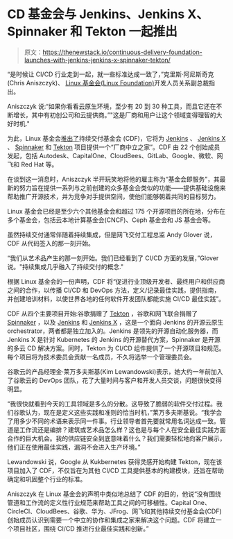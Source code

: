 # CD 基金会与 Jenkins、Jenkins X、Spinnaker 和 Tekton 一起推出

> 原文：<https://thenewstack.io/continuous-delivery-foundation-launches-with-jenkins-jenkins-x-spinnaker-tekton/>

“是时候让 CI/CD 行业走到一起，就一些标准达成一致了，”克里斯·阿尼斯奇克(Chris Aniszczyk)、 [Linux 基金会(Linux Foundation)](https://www.linuxfoundation.org/)开发人员关系副总裁指出。

Aniszczyk 说:“如果你看看云原生环境，至少有 20 到 30 种工具，而且它还在不断增长，其中有初创公司和云提供商。”"这是厂商和用户让这个领域变得理智的大好时机."

为此，Linux 基金会[推出了](https://www.linuxfoundation.org/press-release/2019/03/the-linux-foundation-announces-new-foundation-to-support-continuous-delivery-collaboration/)持续交付基金会 (CDF)，它将为 [Jenkins](https://jenkins.io/) 、 [Jenkins X](https://jenkins-x.io) 、 [Spinnaker](https://www.spinnaker.io/) 和 [Tekton](https://github.com/tektoncd) 项目提供一个“厂商中立之家”。CDF 由 22 个创始成员发起，包括 Autodesk、CapitalOne、CloudBees、GitLab、Google、微软、网飞和 Red Hat 等。

在谈到这一消息时，Aniszczyk 半开玩笑地将他的雇主称为“基金会即服务”，其最新的努力旨在提供一系列与之前创建的众多基金会类似的功能——提供基础设施来帮助推广开源技术，并为竞争对手提供空间，使他们能够朝着共同的目标努力。

Linux 基金会已经是至少六个其他基金会和超过 175 个开源项目的所在地，分布在多个基金会，包括云本地计算基金会(CNCF)、Ceph 基金会和 JS 基金会等。

虽然持续交付通常伴随着持续集成，但是网飞交付工程总监 Andy Glover 说，CDF 从代码签入的那一刻开始。

“我们从艺术品产生的那一刻开始。我们已经看到了 CI/CD 方面的发展，”Glover 说。"持续集成几乎融入了持续交付的概念."

根据 Linux 基金会的一份声明，CDF 将“促进行业顶级开发者、最终用户和供应商之间的合作，以传播 CI/CD 和 DevOps 方法，定义/记录最佳实践，提供指南，并创建培训材料，以使世界各地的任何软件开发团队都能实施 CI/CD 最佳实践”。

CDF 从四个主要项目开始:谷歌捐赠了 [Tekton](https://github.com/tektoncd) ，谷歌和网飞联合捐赠了 [Spinnaker](https://www.spinnaker.io/) ，以及 [Jenkins](https://jenkins.io/) 和 [Jenkins X](https://jenkins.io/projects/jenkins-x/) ，这是一个面向 Jenkins 的开源云原生 orchestrator，两者都是独立加入的。Jenkins 是领先的开源自动化服务器，而 Jenkins X 是针对 Kubernetes 的 Jenkins 的开源替代方案，Spinnaker 是开源的多云 CD 解决方案。同时，Tekton 为 CI/CD 组件提供了一个开源项目和规范。每个项目将为技术委员会贡献一名成员，不久将选举一个管理委员会。

谷歌云的产品经理金·莱万多夫斯基(Kim Lewandowski)表示，她大约一年前加入了谷歌云的 DevOps 团队，花了大量时间与客户和开发人员交谈，问题很快变得明显。

“我很快就看到今天的工具领域是多么的分散。这导致了脆弱的软件交付过程。我们谷歌认为，现在是定义这些实践和准则的恰当时机，”莱万多夫斯基说。“我学会了用多少不同的术语来表示同一件事。行业领导者首先要就常用名词达成一致。管道是工作流还是编排？建筑或艺术品怎么样？这也是与每个人在安全最佳实践方面合作的巨大机会。我的供应链安全到底意味着什么？我们需要轻松地向客户展示，他们正在使用最佳实践，漏洞不会进入生产环境。”

Lewandowski 说，Google 从 Kukbernetes 获得灵感开始构建 Tekton，现在该项目加入了 CDF，不仅旨在为其他 CI/CD 工具提供基本的构建模块，还旨在帮助确定和巩固整个行业的标准。

Aniszczyk 在 Linux 基金会的声明中类似地总结了 CDF 的目的，他说“没有围绕管道和工作流的定义性行业规范来帮助工具之间的可移植性。Capital One、CircleCI、CloudBees、谷歌、华为、JFrog、网飞和其他持续交付基金会(CDF)创始成员认识到需要一个中立的协作和集成之家来解决这个问题。CDF 将建立一个项目社区，围绕 CI/CD 推进行业最佳实践和创新。”

<svg xmlns:xlink="http://www.w3.org/1999/xlink" viewBox="0 0 68 31" version="1.1"><title>Group</title> <desc>Created with Sketch.</desc></svg>